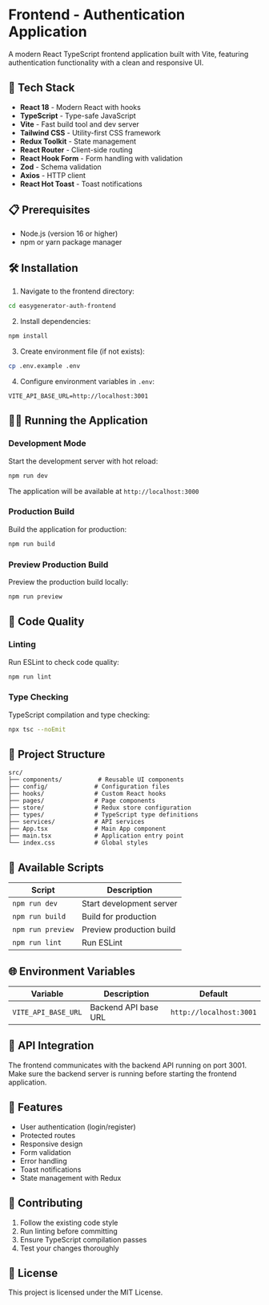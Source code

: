 # Frontend - Authentication Application

A modern React TypeScript frontend application built with Vite, featuring authentication functionality with a clean and responsive UI.

## 🚀 Tech Stack

- **React 18** - Modern React with hooks
- **TypeScript** - Type-safe JavaScript
- **Vite** - Fast build tool and dev server
- **Tailwind CSS** - Utility-first CSS framework
- **Redux Toolkit** - State management
- **React Router** - Client-side routing
- **React Hook Form** - Form handling with validation
- **Zod** - Schema validation
- **Axios** - HTTP client
- **React Hot Toast** - Toast notifications

## 📋 Prerequisites

- Node.js (version 16 or higher)
- npm or yarn package manager

## 🛠️ Installation

1. Navigate to the frontend directory:
```bash
cd easygenerator-auth-frontend
```

2. Install dependencies:
```bash
npm install
```

3. Create environment file (if not exists):
```bash
cp .env.example .env
```

4. Configure environment variables in `.env`:
```env
VITE_API_BASE_URL=http://localhost:3001
```

## 🏃‍♂️ Running the Application

### Development Mode
Start the development server with hot reload:
```bash
npm run dev
```
The application will be available at `http://localhost:3000`

### Production Build
Build the application for production:
```bash
npm run build
```

### Preview Production Build
Preview the production build locally:
```bash
npm run preview
```

## 🧹 Code Quality

### Linting
Run ESLint to check code quality:
```bash
npm run lint
```

### Type Checking
TypeScript compilation and type checking:
```bash
npx tsc --noEmit
```

## 📁 Project Structure

```
src/
├── components/          # Reusable UI components
├── config/             # Configuration files
├── hooks/              # Custom React hooks
├── pages/              # Page components
├── store/              # Redux store configuration
├── types/              # TypeScript type definitions
├── services/           # API services
├── App.tsx             # Main App component
├── main.tsx            # Application entry point
└── index.css           # Global styles
```

## 🔧 Available Scripts

| Script | Description |
|--------|-------------|
| `npm run dev` | Start development server |
| `npm run build` | Build for production |
| `npm run preview` | Preview production build |
| `npm run lint` | Run ESLint |

## 🌐 Environment Variables

| Variable | Description | Default |
|----------|-------------|---------|
| `VITE_API_BASE_URL` | Backend API base URL | `http://localhost:3001` |

## 🔗 API Integration

The frontend communicates with the backend API running on port 3001. Make sure the backend server is running before starting the frontend application.

## 📱 Features

- User authentication (login/register)
- Protected routes
- Responsive design
- Form validation
- Error handling
- Toast notifications
- State management with Redux

## 🤝 Contributing

1. Follow the existing code style
2. Run linting before committing
3. Ensure TypeScript compilation passes
4. Test your changes thoroughly

## 📄 License

This project is licensed under the MIT License.
